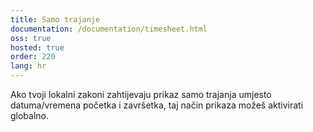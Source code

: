 ```yaml
---
title: Samo trajanje
documentation: /documentation/timesheet.html
oss: true
hosted: true
order: 220
lang: hr
---
```


Ako tvoji lokalni zakoni zahtijevaju prikaz samo trajanja umjesto datuma/vremena početka i završetka, taj način prikaza možeš aktivirati globalno.
